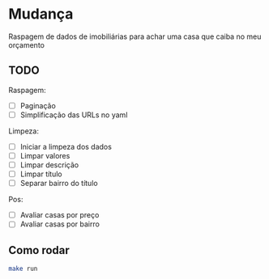# Mudança
Raspagem de dados de imobiliárias para achar uma casa que caiba no meu orçamento

## TODO

Raspagem:
- [ ] Paginação
- [ ] Simplificação das URLs no yaml
	
Limpeza:

- [ ] Iniciar a limpeza dos dados
- [ ] Limpar valores
- [ ] Limpar descrição
- [ ] Limpar título
- [ ] Separar bairro do título
	
Pos:
- [ ] Avaliar casas por preço
- [ ] Avaliar casas por bairro

## Como rodar

```bash
make run
```
